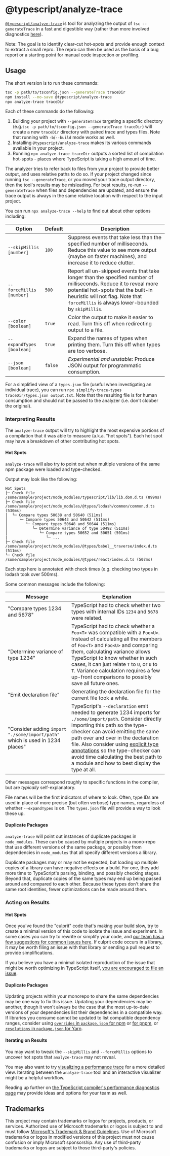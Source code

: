 # @typescript/analyze-trace

[`@typescript/analyze-trace`](https://github.com/microsoft/typescript-analyze-trace) is tool for analyzing the output of `tsc --generateTrace` in a fast and digestible way (rather than more involved diagnostics [here](https://github.com/microsoft/TypeScript/wiki/Performance-Tracing)).

Note: The goal is to identify clear-cut hot-spots and provide enough context to extract a small repro.
The repro can then be used as the basis of a bug report or a starting point for manual code inspection or profiling.

## Usage

The short version is to run these commands:

```sh
tsc -p path/to/tsconfig.json --generateTrace traceDir
npm install --no-save @typescript/analyze-trace
npx analyze-trace traceDir
```

Each of these commands do the following:

1. Building your project with `--generateTrace` targeting a specific directory (e.g.`tsc -p path/to/tsconfig.json --generateTrace traceDir`) will create a new `traceDir` directory with paired trace and types files.
   Note that running with `-b`/`--build` mode works as well.
2. Installing `@typescript/analyze-trace` makes its various commands available in your project.
3. Running `npx analyze-trace traceDir` outputs a sorted list of compilation hot-spots - places where TypeScript is taking a high amount of time.

The analyzer tries to refer back to files from your project to provide better output, and uses relative paths to do so.
If your project changed since running `tsc --generateTrace`, or you moved your trace output directory, then the tool's results may be misleading.
For best results, re-run `--generateTrace` when files and dependencies are updated, and ensure the trace output is always in the same relative location with respect to the input project.

You can run `npx analyze-trace --help` to find out about other options including:

Option                    | Default | Description
--------------------------|---------|-------------------------------------------------------------------------------
`--skipMillis [number]`   | `100`   | Suppress events that take less than the specified number of milliseconds. Reduce this value to see more output (maybe on faster machines), and increase it to reduce clutter.
`--forceMillis [number]`  | `500`   | Report all un-skipped events that take longer than the specified number of milliseconds. Reduce it to reveal more potential hot-spots that the built-in heuristic will not flag. Note that `forceMillis` is always lower-bounded by `skipMillis`.
`--color [boolean]`       | `true`  | Color the output to make it easier to read. Turn this off when redirecting output to a file.
`--expandTypes [boolean]` | `true`  | Expand the names of types when printing them. Turn this off when types are too verbose.
`--json [boolean]`        | `false` | *Experimental and unstable*: Produce JSON output for programmatic consumption.

For a simplified view of a `types.json` file (useful when investigating an individual trace), you can run `npx simplify-trace-types traceDir/types.json output.txt`.
Note that the resulting file is for human consumption and should not be passed to the analyzer (i.e. don't clobber the original).

### Interpreting Results

The `analyze-trace` output will try to highlight the most expensive portions of a compilation that it was able to measure (a.k.a. "hot spots").
Each hot spot may have a breakdown of other contributing hot spots.

#### Hot Spots

`analyze-trace` will also try to point out when multiple versions of the same npm package were loaded and type-checked.

Output may look like the following:

```
Hot Spots
├─ Check file /some/sample/project/node_modules/typescript/lib/lib.dom.d.ts (899ms)
├─ Check file /some/sample/project/node_modules/@types/lodash/common/common.d.ts (530ms)
│  └─ Compare types 50638 and 50640 (511ms)
│     └─ Compare types 50643 and 50642 (511ms)
│        └─ Compare types 50648 and 50644 (511ms)
│           └─ Determine variance of type 50492 (511ms)
│              └─ Compare types 50652 and 50651 (501ms)
|                 └─ ...
├─ Check file /some/sample/project/node_modules/@types/babel__traverse/index.d.ts (511ms)
└─ Check file /some/sample/project/node_modules/@types/react/index.d.ts (507ms)
```

Each step here is annotated with check times (e.g. checking two types in lodash took over 500ms).

Some common messages include the following:

Message | Explanation
--------|------------
"Compare types 1234 and 5678" | TypeScript had to check whether two types with internal IDs `1234` and `5678` were related.
"Determine variance of type 1234" | TypeScript had to check whether a `Foo<T>` was compatible with a `Foo<U>`. Instead of calculating all the members of `Foo<T>` and `Foo<U>` and comparing them, calculating variance allows TypeScript to know whether in such cases, it can just relate `T` to `U`, or `U` to `T`. Variance calculation requires a few up-front comparisons to possibly save all future ones.
"Emit declaration file" | Generating the declaration file for the current file took a while.
"Consider adding `import "./some/import/path"` which is used in 1234 places" | TypeScript's `--declaration` emit needed to generate 1234 imports for `./some/import/path`. Consider directly importing this path so the type-checker can avoid emitting the same path over and over in the declaration file. Also consider using [explicit type annotations](https://github.com/microsoft/TypeScript/wiki/Performance#using-type-annotations) so the type-checker can avoid time calculating the best path to a module and how to best display the type at all.

Other messages correspond roughly to specific functions in the compiler, but are *typically* self-explanatory.

File names will be the first indicators of where to look.
Often, type IDs are used in place of more precise (but often verbose) type names, regardless of whether `--expandTypes` is on.
The `types.json` file will provide a way to look these up.

#### Duplicate Packages

`analyze-trace` will point out instances of duplicate packages in `node_modules`.
These can be caused by multiple projects in a mono-repo that use different versions of the same package, or possibly from dependencies in `node_modules` that all specify different versions a library.

Duplicate packages may or may not be expected, but loading up multiple copies of a library can have negative effects on a build.
For one, they add more time to TypeScript's parsing, binding, and possibly checking stages.
Beyond that, duplicate copies of the same types may end up being passed around and compared to each other.
Because these types don't share the same root identities, fewer optimizations can be made around them.

### Acting on Results

#### Hot Spots

Once you've found the "culprit" code that's making your build slow, try to create a minimal version of this code to isolate the issue and experiment.
In some cases you can try to rewrite or simplify your code, and [our team has a few suggestions for common issues here](https://github.com/microsoft/TypeScript/wiki/Performance#writing-easy-to-compile-code).
If culprit code occurs in a library, it may be worth filing an issue with that library or sending a pull request to provide simplifications.

If you believe you have a minimal isolated reproduction of the issue that might be worth optimizing in TypeScript itself, [you are encouraged to file an issue](https://github.com/microsoft/TypeScript/issues/new/choose).

#### Duplicate Packages

Updating projects within your monorepo to share the same dependencies may be one way to fix this issue.
Updating your dependencies may be another, though it won't always be the case that the most up-to-date versions of your dependencies list their dependencies in a compatible way.
If libraries you consume cannot be updated to list compatible dependency ranges, consider using [`overrides` in `package.json` for npm](https://docs.npmjs.com/cli/v8/configuring-npm/package-json#overrides) or [for pnpm](https://pnpm.io/package_json#pnpmoverrides), or [`resolutions` in `package.json` for Yarn](https://classic.yarnpkg.com/lang/en/docs/selective-version-resolutions/).

#### Iterating on Results

You may want to tweak the `--skipMillis` and `--forceMillis` options to uncover hot spots that `analyze-trace` may not reveal.

You may also want to try [visualizing a performance trace](https://github.com/microsoft/TypeScript/wiki/Performance-Tracing) for a more detailed view.
Iterating between the `analyze-trace` tool and an interactive visualizer might be a helpful workflow.


Reading up further on [the TypeScript compiler's performance diagnostics page](https://github.com/microsoft/TypeScript/wiki/Performance) may provide ideas and options for your team as well.

## Trademarks

This project may contain trademarks or logos for projects, products, or services. Authorized use of Microsoft
trademarks or logos is subject to and must follow
[Microsoft's Trademark & Brand Guidelines](https://www.microsoft.com/en-us/legal/intellectualproperty/trademarks/usage/general).
Use of Microsoft trademarks or logos in modified versions of this project must not cause confusion or imply Microsoft sponsorship.
Any use of third-party trademarks or logos are subject to those third-party's policies.
